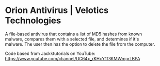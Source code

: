 # Orion Antivirus | Velotics Technologies
A file-based antivirus that contains a list of MD5 hashes from known malware, compares them with a selected file, and determines if it's malware. The user then has the option to delete the file from the computer.

Code based from Jackktutorials on YouTube: https://www.youtube.com/channel/UC64x_rKHxY113KMWmprLBPA
